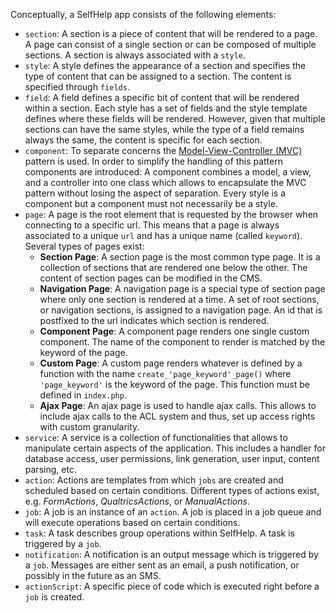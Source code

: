 Conceptually, a SelfHelp app consists of the following elements:

- `section`: A section is a piece of content that will be rendered to a page. A page can consist of a single section or can be composed of multiple sections. A section is always associated with a `style`.
- `style`: A style defines the appearance of a section and specifies the type of content that can be assigned to a section. The content is specified through `fields`.
- `field`: A field defines a specific bit of content that will be rendered within a section. Each style has a set of fields and the style template defines where these fields will be rendered. However, given that multiple sections can have the same styles, while the type of a field remains always the same, the content is specific for each section.
- `component`: To separate concerns the [Model-View-Controller (MVC)](https://en.wikipedia.org/wiki/Model%E2%80%93view%E2%80%93controller) pattern is used. In order to simplify the handling of this pattern components are introduced: A component combines a model, a view, and a controller into one class which allows to encapsulate the MVC pattern without losing the aspect of separation. Every style is a component but a component must not necessarily be a style.
- `page`: A page is the root element that is requested by the browser when connecting to a specific url. This means that a page is always associated to a unique `url` and has a unique name (called `keyword`).
Several types of pages exist:
  - **Section Page**: A section page is the most common type page. It is a collection of sections that are rendered one below the other.
The content of section pages can be modified in the CMS.
  - **Navigation Page**: A navigation page is a special type of section page where only one section is rendered at a time.
A set of root sections, or navigation sections, is assigned to a navigation page.
An id that is postfixed to the url indicates which section is rendered.
  - **Component Page**: A component page renders one single custom component.
The name of the component to render is matched by the keyword of the page.
  - **Custom Page**: A custom page renders whatever is defined by a function with the name `create_'page_keyword'_page()` where `'page_keyword'` is the keyword of the page. This function must be defined in `index.php`.
  - **Ajax Page**: An ajax page is used to handle ajax calls. This allows to include ajax calls to the ACL system and thus, set up access rights with custom granularity.
- `service`: A service is a collection of functionalities that allows to manipulate certain aspects of the application. This includes a handler for database access, user permissions, link generation, user input, content parsing, etc.
- `action`: Actions are templates from which `jobs` are created and scheduled based on certain conditions. Different types of actions exist, e.g. *FormActions*, *QualtricsActions*, or *ManualActions*.
- `job`: A job is an instance of an `action`. A job is placed in a job queue and will execute operations based on certain conditions.
- `task`: A task describes group operations within SelfHelp. A task is triggered by a `job`.
- `notification`: A notification is an output message which is triggered by a `job`. Messages are either sent as an email, a push notification, or possibly in the future as an SMS.
- `actionScript`: A specific piece of code which is executed right before a `job` is created.
